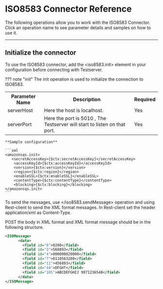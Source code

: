 # ISO8583 Connector Reference

The following operations allow you to work with the ISO8583 Connector. Click an operation name to see parameter details and samples on how to use it.

---

## Initialize the connector

To use the ISO8583 connector, add the <iso8583.init> element in your configuration before connecting with Testserver.

??? note "init"
    The init operation is used to initialize the connection to ISO8583.
    <table>
        <tr>
            <th>Parameter Name</th>
            <th>Description</th>
            <th>Required</th>
        </tr>
        <tr>
            <td>serverHost</td>
            <td>Here the host is localhost.</td>
            <td>Yes</td>
        </tr>
        <tr>
            <td>serverPort</td>
            <td>Here the port is 5010 , The Testserver will start to listen on that port.</td>
            <td>Yes</td>
        </tr>
    </table>

    **Sample configuration**

    ```xml
    <amazonsqs.init>
       <secretAccessKey>{$ctx:secretAccessKey}</secretAccessKey>
        <accessKeyId>{$ctx:accessKeyId}</accessKeyId>
        <version>{$ctx:version}</version>
        <region>{$ctx:region}</region>
        <enableSSL>{$ctx:enableSSL}</enableSSL>
        <contentType>{$ctx:contentType}</contentType>
        <blocking>{$ctx:blocking}</blocking>
    </amazonsqs.init>
    ```
    
To send the messages, use </iso8583.sendMessage> operation and using Rest-client to send the XML format messages. In Rest-client set the header application/xml as Content-Type.

POST the body in XML format and XML format message should be in the following structure.

```xml
<ISOMessage>
      <data>
        <field id="0">0200</field>
        <field id="3">568893</field>
        <field id="4">000000020000</field>
        <field id="7">0110563280</field>
        <field id="11">456893</field>
        <field id="44">DFGHT</field>
        <field id="105">ABCDEFGHIJ 9871236548</field>
      </data>
</ISOMessage>
```